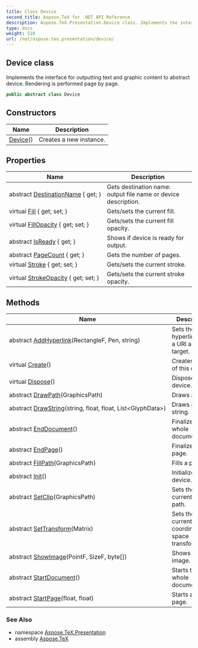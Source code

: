 ```yaml
---
title: Class Device
second_title: Aspose.TeX for .NET API Reference
description: Aspose.TeX.Presentation.Device class. Implements the interface for outputting text and graphic content to abstract device. Rendering is performed page by page
type: docs
weight: 510
url: /net/aspose.tex.presentation/device/
---
```

## Device class

Implements the interface for outputting text and graphic content to abstract device. Rendering is performed page by page.

```csharp
public abstract class Device
```

## Constructors

| Name | Description |
| --- | --- |
| [Device](device/)() | Creates a new instance. |

## Properties

| Name | Description |
| --- | --- |
| abstract [DestinationName](../../aspose.tex.presentation/device/destinationname/) { get; } | Gets destination name: output file name or device description. |
| virtual [Fill](../../aspose.tex.presentation/device/fill/) { get; set; } | Gets/sets the current fill. |
| virtual [FillOpacity](../../aspose.tex.presentation/device/fillopacity/) { get; set; } | Gets/sets the current fill opacity. |
| abstract [IsReady](../../aspose.tex.presentation/device/isready/) { get; } | Shows if device is ready for output. |
| abstract [PageCount](../../aspose.tex.presentation/device/pagecount/) { get; } | Gets the number of pages. |
| virtual [Stroke](../../aspose.tex.presentation/device/stroke/) { get; set; } | Gets/sets the current stroke. |
| virtual [StrokeOpacity](../../aspose.tex.presentation/device/strokeopacity/) { get; set; } | Gets/sets the current stroke opacity. |

## Methods

| Name | Description |
| --- | --- |
| abstract [AddHyperlink](../../aspose.tex.presentation/device/addhyperlink/)(RectangleF, Pen, string) | Sets the hyperlink with a URI as its target. |
| virtual [Create](../../aspose.tex.presentation/device/create/)() | Creates a copy of this device. |
| virtual [Dispose](../../aspose.tex.presentation/device/dispose/)() | Disposes the device. |
| abstract [DrawPath](../../aspose.tex.presentation/device/drawpath/)(GraphicsPath) | Draws a path. |
| abstract [DrawString](../../aspose.tex.presentation/device/drawstring/)(string, float, float, List&lt;GlyphData&gt;) | Draws a text string. |
| abstract [EndDocument](../../aspose.tex.presentation/device/enddocument/)() | Finalizes the whole document. |
| abstract [EndPage](../../aspose.tex.presentation/device/endpage/)() | Finalizes a page. |
| abstract [FillPath](../../aspose.tex.presentation/device/fillpath/)(GraphicsPath) | Fills a path. |
| abstract [Init](../../aspose.tex.presentation/device/init/)() | Initializes device. |
| abstract [SetClip](../../aspose.tex.presentation/device/setclip/)(GraphicsPath) | Sets the current clip path. |
| abstract [SetTransform](../../aspose.tex.presentation/device/settransform/)(Matrix) | Sets the current coordinate space transformation. |
| abstract [ShowImage](../../aspose.tex.presentation/device/showimage/)(PointF, SizeF, byte[]) | Shows a raster image. |
| abstract [StartDocument](../../aspose.tex.presentation/device/startdocument/)() | Starts the whole document. |
| abstract [StartPage](../../aspose.tex.presentation/device/startpage/)(float, float) | Starts a new page. |

### See Also

* namespace [Aspose.TeX.Presentation](../../aspose.tex.presentation/)
* assembly [Aspose.TeX](../../)


